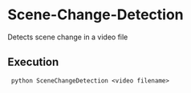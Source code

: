 # Scene-Change-Detection
Detects scene change in a video file
## Execution
<code> python SceneChangeDetection \<video filename\>
